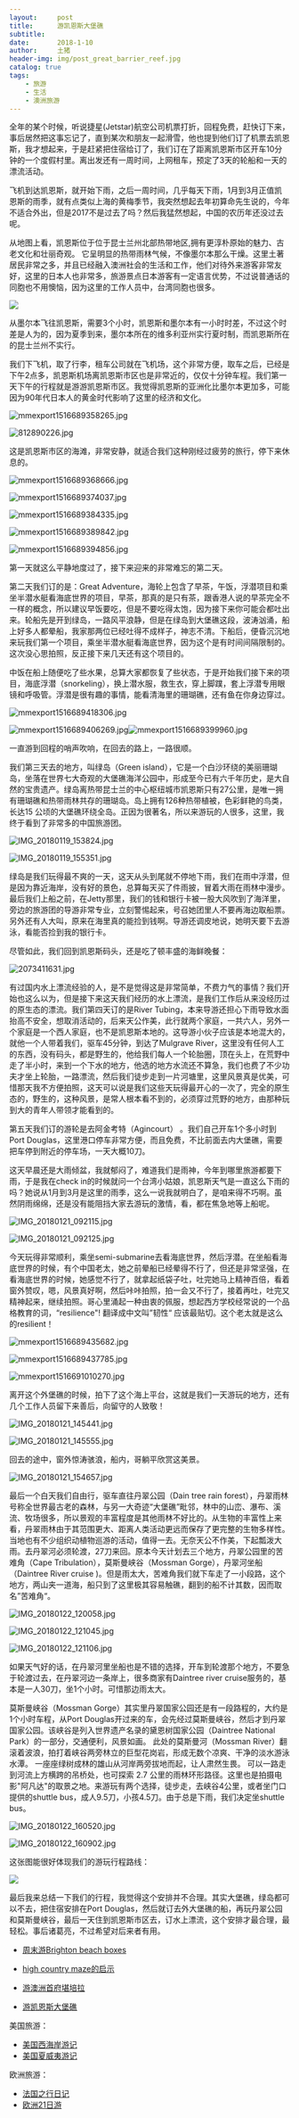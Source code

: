 ```yaml
---
layout:     post
title:      游凯恩斯大堡礁
subtitle:   
date:       2018-1-10
author:     土猪
header-img: img/post_great_barrier_reef.jpg
catalog: true
tags:
    - 旅游
    - 生活
    - 澳洲旅游
---
```




全年的某个时候，听说捷星(Jetstar)航空公司机票打折，回程免费，赶快订下来，事后居然把这事忘记了，直到某次和朋友一起滑雪，他也提到他们订了机票去凯恩斯，我才想起来，于是赶紧把住宿给订了，我们订在了距离凯恩斯市区开车10分钟的一个度假村里。离出发还有一周时间，上网租车，预定了3天的轮船和一天的漂流活动。



飞机到达凯恩斯，就开始下雨，之后一周时间，几乎每天下雨，1月到3月正值凯恩斯的雨季，就有点类似上海的黄梅季节，我突然想起去年初算命先生说的，今年不适合外出，但是2017不是过去了吗？然后我猛然想起，中国的农历年还没过去呢。





从地图上看，凯恩斯位于位于昆士兰州北部热带地区,拥有更淳朴原始的魅力、古老文化和壮丽奇观。 它呈明显的热带雨林气候，不像墨尔本那么干燥。这里土著居民非常之多，并且已经融入澳洲社会的生活和工作，他们对待外来游客非常友好，这里的日本人也非常多，旅游景点日本游客有一定语言优势，不过说普通话的同胞也不用懊恼，因为这里的工作人员中，台湾同胞也很多。

![](https://steemitimages.com/DQmZ8EczZd6PNFSQAEyjNq9sCpNrMLaiEnBpEx99sHt5yfZ/image.png)



从墨尔本飞往凯恩斯，需要3个小时，凯恩斯和墨尔本有一小时时差，不过这个时差是人为的，因为夏季到来，墨尔本所在的维多利亚州实行夏时制，而凯恩斯所在的昆士兰州不实行。



我们下飞机，取了行李，租车公司就在飞机场，这个非常方便，取车之后，已经是下午2点多，凯恩斯机场离凯恩斯市区也是非常近的，仅仅十分钟车程。我们第一天下午的行程就是游游凯恩斯市区。我觉得凯恩斯的亚洲化比墨尔本更加多，可能因为90年代日本人的黄金时代影响了这里的经济和文化。



![mmexport1516689358265.jpg](https://steemitimages.com/DQmYzigr87mh5p9R85Eg1iEmWuvydQfyX8cyTyMPomkKy6m/mmexport1516689358265.jpg)

![812890226.jpg](https://steemitimages.com/DQmeZa1yZN2DjM77yveZroWqQoeB4oGm1PmzV1iWDn1RfDx/812890226.jpg)



这是凯恩斯市区的海滩，非常安静，就适合我们这种刚经过疲劳的旅行，停下来休息的。

![mmexport1516689368666.jpg](https://steemitimages.com/DQmU5f8hrLtPVaurmfhPCucxomJd2F3s5frt4EJUGiZ2Two/mmexport1516689368666.jpg)



![mmexport1516689374037.jpg](https://steemitimages.com/DQmNd2uNTAB2dAppanRdcY9MLh86nJWsUdNUTyGNGw7AAyH/mmexport1516689374037.jpg)

![mmexport1516689384335.jpg](https://steemitimages.com/DQmYKA1kwkQQmKeLVrVYsz3D35av9NnPRugSDDXP9j3XQFu/mmexport1516689384335.jpg)


![mmexport1516689389842.jpg](https://steemitimages.com/DQmRiiNHMJY7KjDXhe7c3EFfFQj7Et7bUqcLrXJx5YLgoJZ/mmexport1516689389842.jpg)

![mmexport1516689394856.jpg](https://steemitimages.com/DQmRwWkkkQTLhkQpu6PWxQDAVoW9vkmmBQsnxjPeBvCJrFy/mmexport1516689394856.jpg)



第一天就这么平静地度过了，接下来迎来的非常难忘的第二天。



第二天我们订的是：Great Adventure，海轮上包含了早茶，午饭，浮潜项目和乘坐半潜水艇看海底世界的项目，早茶，那真的是只有茶，跟香港人说的早茶完全不一样的概念，所以建议早饭要吃，但是不要吃得太饱，因为接下来你可能会都吐出来。轮船先是开到绿岛，一路风平浪静，但是在绿岛到大堡礁这段，波涛汹涌，船上好多人都晕船，我家那两位已经吐得不成样子，神志不清。下船后，便昏沉沉地来玩我们第一个项目，乘坐半潜水艇看海底世界，因为这个是有时间间隔限制的。这次没心思拍照，反正接下来几天还有这个项目的。



中饭在船上随便吃了些水果，总算大家都恢复了些状态，于是开始我们接下来的项目，海底浮潜（snorkeling），换上潜水服，救生衣，穿上脚蹼，套上浮潜专用眼镜和呼吸管。浮潜是很有趣的事情，能看清海里的珊瑚礁，还有鱼在你身边穿过。

![mmexport1516689418306.jpg](https://steemitimages.com/DQmaKiF7JLwniKmJh4krGX1KSu8RMm77cWCHwsjyeQLvDhK/mmexport1516689418306.jpg)

![mmexport1516689406269.jpg](https://steemitimages.com/DQmYhtbxRgZdu5QenqRjQr4abnU2px1gnrEFYWvtg6GQtMk/mmexport1516689406269.jpg)![mmexport1516689399960.jpg](https://steemitimages.com/DQme2qRGZCFdGz37qM8jMBWiCj6qsSnDEgyGGn4t25YVmcy/mmexport1516689399960.jpg)



一直游到回程的哨声吹响，在回去的路上，一路很顺。



我们第三天去的地方，叫绿岛（Green island），它是一个白沙环绕的美丽珊瑚岛，坐落在世界七大奇观的大堡礁海洋公园中，形成至今已有六千年历史，是大自然的宝贵遗产。绿岛离热带昆士兰的中心枢纽城市凯恩斯只有27公里，是唯一拥有珊瑚礁和热带雨林共存的珊瑚岛。岛上拥有126种热带植被，色彩鲜艳的鸟类，长达15 公顷的大堡礁环绕全岛。正因为很著名，所以来游玩的人很多，这里，我终于看到了非常多的中国旅游团。

![IMG_20180119_153824.jpg](https://steemitimages.com/DQmUzZ7Es6f1nC6o2xgffUBF2kUZQDb2RjtAm3DAuxwEHAN/IMG_20180119_153824.jpg)

![IMG_20180119_155351.jpg](https://steemitimages.com/DQmcmuCP44cdpwBucaYzAytqHZ2xtA7QPaVTqK6WpdHYAJj/IMG_20180119_155351.jpg)

绿岛是我们玩得最不爽的一天，这天从头到尾就不停地下雨，我们在雨中浮潜，但是因为靠近海岸，没有好的景色，总算每天买了件雨披，冒着大雨在雨林中漫步。最后我们上船之前，在Jetty那里，我们的钱和银行卡被一股大风吹到了海洋里，旁边的旅游团的导游非常专业，立刻警惕起来，号召她团里人不要再海边取船票。另外还有人大叫，原来在海里真的能捡到钱啊。导游还调皮地说，她明天要下去游泳，看能否捡到我的银行卡。



尽管如此，我们回到凯恩斯码头，还是吃了顿丰盛的海鲜晚餐：

![2073411631.jpg](https://steemitimages.com/DQmPstxwSfRgjRxfqcm2LULzBvs7FLJYc4vudV4zLHFeUBX/2073411631.jpg)



有过国内水上漂流经验的人，是不是觉得这是非常简单，不费力气的事情？我们开始也这么以为，但是接下来这天我们经历的水上漂流，是我们工作后从来没经历过的原生态的漂流。我们第四天订的是River Tubing，本来导游还担心下雨导致水面抬高不安全，想取消活动的，后来天公作美，此行就两个家庭，一共六人，另外一个家庭是一个西人家庭，也不是凯恩斯本地的。这导游小伙子应该是本地混大的，就他一个人带着我们，驱车45分钟，到达了Mulgrave River，这里没有任何人工的东西，没有码头，都是野生的，他给我们每人一个轮胎圈，顶在头上，在荒野中走了半小时，来到一个下水的地方，他选的地方水流还不算急，我们也费了不少功夫才坐上轮胎，一路漂流，然后我们徒步走到一片河塘里，这里风景真是优美，可惜那天我不方便拍照，这天可以说是我们这些天玩得最开心的一次了，完全的原生态的，野生的，这种风景，是常人根本看不到的，必须穿过荒野的地方，由那种玩到大的青年人带领才能看到的。



第五天我们订的游轮是去阿金考特（Agincourt） 。我们自己开车1个多小时到Port Douglas，这里港口停车非常方便，而且免费，不比前面去内大堡礁，需要把车停到附近的停车场，一天大概10刀。



这天早晨还是大雨倾盆，我就郁闷了，难道我们是雨神，今年到哪里旅游都要下雨，于是我在check in的时候就问一个台湾小姑娘，凯恩斯天气是一直这么下雨的吗？她说从1月到3月是这里的雨季，这么一说我就明白了，是咱来得不巧啊。虽然阴雨绵绵，还是没有能阻挡大家去游玩的激情，看，都在焦急地等上船呢。



![IMG_20180121_092115.jpg](https://steemitimages.com/DQmcKLNx4a1ihSYJA5oVqjTaH2Qu9mw53foSNiGCMy1bfJg/IMG_20180121_092115.jpg)

![IMG_20180121_092125.jpg](https://steemitimages.com/DQmetAbcZ7kXu69H2NHvGzTV2susyXXHvkh8SMpgA7Dvy1E/IMG_20180121_092125.jpg)



今天玩得非常顺利，乘坐semi-submarine去看海底世界，然后浮潜。在坐船看海底世界的时候，有个中国老太，她之前晕船已经晕得不行了，但还是非常坚强，在看海底世界的时候，她感觉不行了，就拿起纸袋子吐，吐完她马上精神百倍，看着窗外赞叹，嗯，风景真好啊，然后咔咔拍照，拍一会又不行了，接着再吐，吐完又精神起来，继续拍照。哥心里涌起一种由衷的佩服，想起西方学校经常说的一个品格教育的词，“resilience"!  翻译成中文叫”韧性“ 应该最贴切。这个老太就是这么的resilient！



![mmexport1516689435682.jpg](https://steemitimages.com/DQmQiQJxjpP5aootnmi8YbVJtHBqJ2TzK85zzTUzv6cyFxV/mmexport1516689435682.jpg)

![mmexport1516689437785.jpg](https://steemitimages.com/DQmWq2ZUJQaESbeNQ66UrHtjqUJTtkfMwdT4twksvthooU3/mmexport1516689437785.jpg)

![mmexport1516691010270.jpg](https://steemitimages.com/DQmWq2ZUJQaESbeNQ66UrHtjqUJTtkfMwdT4twksvthooU3/mmexport1516691010270.jpg)

离开这个外堡礁的时候，拍下了这个海上平台，这就是我们一天游玩的地方，还有几个工作人员留下来善后，向留守的人致敬！

![IMG_20180121_145441.jpg](https://steemitimages.com/DQmVd2CCU3arx21gGjJdDi74tjdjyFrGDiDEXWCJjgicfwG/IMG_20180121_145441.jpg)

![IMG_20180121_145555.jpg](https://steemitimages.com/DQmQsv7jBAQZ1tNPygmY9DmPkatSH59QqektJKeQukc9EY9/IMG_20180121_145555.jpg)

回去的途中，窗外惊涛骇浪，船内，哥躺平欣赏这美景。

![IMG_20180121_154657.jpg](https://steemitimages.com/DQmPN3EzrRwGq4FGGoZzSHuSRV37nyCvEN81ybez7pHQqXK/IMG_20180121_154657.jpg)



最后一个白天我们自由行，驱车直往丹翠公园（Dain tree rain forest），丹翠雨林号称全世界最古老的森林，与另一大奇迹“大堡礁”毗邻，林中的山峦、瀑布、溪流、牧场很多，所以景观的丰富程度是其他雨林不好比的。从生物的丰富性上来看，丹翠雨林由于其范围更大、距离人类活动更远而保存了更完整的生物多样性。当地也有不少组织动植物巡游的活动，值得一去。无奈天公不作美，下起瓢泼大雨。去丹翠河必须轮渡，27刀来回。原本今天计划去三个地方，丹翠公园里的苦难角（Cape Tribulation），莫斯曼峡谷（Mossman Gorge），丹翠河坐船（Daintree River cruise )。但是雨太大，苦难角我们就下车走了一小段路，这个地方，两山夹一道海，船只到了这里极其容易触礁，翻到的船不计其数，因而取名”苦难角“。

![IMG_20180122_120058.jpg](https://steemitimages.com/DQmPyfAnBTFhswuRpJV6WKgB425FKry9U4HsRJLHw7CU8Gn/IMG_20180122_120058.jpg)

![IMG_20180122_121045.jpg](https://steemitimages.com/DQmf8c7w7kDUrzN6o8hHt56zBx7niegcik1UmAdA7DgagEM/IMG_20180122_121045.jpg)

![IMG_20180122_121106.jpg](https://steemitimages.com/DQmWTGAaMGpeasPMU6UECTFtvGUCfyk6FmtZLrt2ZafpjBg/IMG_20180122_121106.jpg)



如果天气好的话，在丹翠河里坐船也是不错的选择，开车到轮渡那个地方，不要急于轮渡过去，在丹翠河边一条岸上，很多商家有Daintree river cruise服务的，基本是一人30刀，坐1个小时。可惜那边雨太大。



莫斯曼峡谷（Mossman Gorge）其实里丹翠国家公园还是有一段路程的，大约是1个小时车程，从Port Douglas开过来的车，会先经过莫斯曼峡谷，然后才到丹翠国家公园。该峡谷是列入世界遗产名录的黛恩树国家公园（Daintree National Park）的一部分，交通便利，风景如画。 此处的莫斯曼河（Mossman River）翻滚着波浪，拍打着峡谷两旁林立的巨型花岗岩，形成无数个凉爽、干净的淡水游泳水潭。 一座座绿树成林的雄山从河岸两旁拔地而起，让人肃然生畏。 可以一路走到河流上方横跨的吊桥处，也可探索 2.7 公里的雨林环形路径。这里也是拍摄电影"阿凡达"的取景之地。来游玩有两个选择，徒步走，去峡谷4公里，或者坐门口提供的shuttle bus，成人9.5刀，小孩4.5刀。由于总是下雨，我们决定坐shuttle bus。

![IMG_20180122_160520.jpg](https://steemitimages.com/DQmY4bjoDmAbzMwyLWCFyE4zY58C5mAdqHEZQ3bRoo6p8E5/IMG_20180122_160520.jpg)

![IMG_20180122_160902.jpg](https://steemitimages.com/DQmdVDDuXaV6EH9D7v9fLrzCFq9rdLvgwoyoJJ4XS7TDttn/IMG_20180122_160902.jpg)



这张图能很好体现我们的游玩行程路线：

![](https://steemitimages.com/DQmWoe363SaeqV98msLUJLhZ1fLtUEmeCFDH6vwZdBZqThQ/image.png)





最后我来总结一下我们的行程，我觉得这个安排并不合理。其实大堡礁，绿岛都可以不去，把住宿安排在Port Douglas，然后就订去外大堡礁的船，再玩丹翠公园和莫斯曼峡谷，最后一天住到凯恩斯市区去，订水上漂流，这个安排才最合理，最轻松。事后诸葛亮，不过希望对后来者有用。


- [周末游Brighton beach boxes](http://livinginau.life/2018/10/11/%E5%91%A8%E6%9C%AB%E6%B8%B8Brighton-beach-boxes/)
- [high country maze的启示](http://livinginau.life/2018/02/16/high-country-maze%E7%9A%84%E5%90%AF%E7%A4%BA/)

- [游澳洲首府堪培拉](http://livinginau.life/2018/01/16/%E6%B8%B8%E6%BE%B3%E6%B4%B2%E9%A6%96%E5%BA%9C%E5%A0%AA%E5%9F%B9%E6%8B%89/)

- [游凯恩斯大堡礁](http://livinginau.life/2018/01/10/%E6%B8%B8%E5%87%AF%E6%81%A9%E6%96%AF%E5%A4%A7%E5%A0%A1%E7%A4%81/)


美国旅游：

- [美国西海岸游记](http://livinginau.life/2017/10/11/%E7%BE%8E%E5%9B%BD%E8%A5%BF%E6%B5%B7%E5%B2%B8%E6%B8%B8%E8%AE%B0/)
- [美国夏威夷游记](http://livinginau.life/2020/01/31/%E7%BE%8E%E5%9B%BD%E5%A4%8F%E5%A8%81%E5%A4%B7%E6%B8%B8%E8%AE%B0/)


欧洲旅游：

- [法国之行日记](http://livinginau.life/2005/04/23/%E6%B3%95%E5%9B%BD%E4%B9%8B%E6%B8%B8/)
- [欧洲21日游](http://livinginau.life/2019/02/22/%E6%AC%A7%E6%B4%B221%E6%97%A5%E6%B8%B8%E5%87%86%E5%A4%87%E7%AF%87/)
